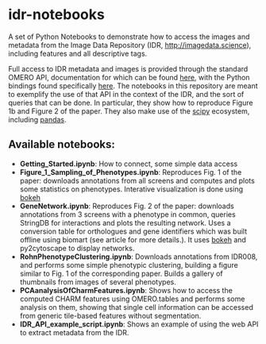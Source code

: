# idr-notebooks

A set of Python Notebooks to demonstrate how to access the images and metadata from the Image Data Repository (IDR, http://imagedata.science), including features and all descriptive tags. 

Full access to IDR metadata and images is provided through the standard OMERO API, documentation for which can be found [here](https://www.openmicroscopy.org/site/support/omero5.2/developers/), with the Python bindings found specifically [here](https://www.openmicroscopy.org/site/support/omero5.2/developers/Python.html). The notebooks in this repository are meant to exemplify the use of that API in the context of the IDR, and the sort of queries that can be done. In particular, they show how to reproduce Figure 1b and Figure 2 of the paper. They also make use of the [scipy](https://www.scipy.org/) ecosystem, including [pandas](pandas.pydata.org).

## Available notebooks:

- **Getting_Started.ipynb**: How to connect, some simple data access
- **Figure_1_Sampling_of_Phenotypes.ipynb**: Reproduces Fig. 1 of the paper: downloads annotations from all screens and computes and plots some statistics on phenotypes. Interative visualization is done using [bokeh](bokeh.pydata.org/)
- **GeneNetwork.ipynb**: Reproduces Fig. 2 of the paper: downloads annotations from 3 screens with a phenotype in common, queries StringDB for interactions and plots the resulting network. Uses a conversion table for orthologues and gene identifiers which was built offline using biomart (see article for more details.). It uses [bokeh](bokeh.pydata.org/) and py2cytoscape to display networks.
- **RohnPhenotypeClustering.ipynb**: Downloads annotations from IDR008, and performs some simple phenotypic clustering, building a figure similar to Fig. 1 of the corresponding paper. Builds a gallery of thumbnails from images of several phenotypes.
- **PCAanalysisOfCharmFeatures.ipynb**: Shows how to access the computed CHARM features using OMERO.tables and performs some analysis on them, showing that single cell information can be accessed from generic tile-based features without segmentation.
- **IDR_API_example_script.ipynb**: Shows an example of using the web API to extract metadata from the IDR.

